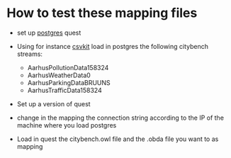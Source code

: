 
# How to test these mapping files

- set up [postgres](https://hub.docker.com/_/postgres/) quest
- Using for instance [csvkit](http://csvkit.readthedocs.io/en/1.0.1/) load in postgres the following citybench streams:
    + AarhusPollutionData158324
    + AarhusWeatherData0
    + AarhusParkingDataBRUUNS
    + AarhusTrafficData158324

- Set up a version of quest
- change in the mapping the connection string according to the IP of the machine where you load postgres
- Load in quest the citybench.owl file and the .obda file you want to as mapping


